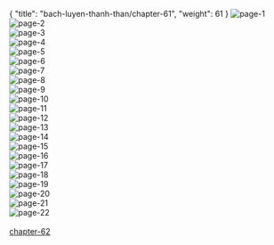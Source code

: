 { "title": "bach-luyen-thanh-than/chapter-61", "weight": 61 }
<img src="bach-luyen-thanh-than_0061_01-b388bb8f2fe7e9c63ae45e158f568c30.webp" alt="page-1" origin="http://storage.fshare.vn/Test-vechai/1501571310-Bach-Luyen-Thanh-Than-Chapter-60-02.jpg"><br/>
<img src="bach-luyen-thanh-than_0061_02-22be5881cd37669dd9008213c1ca2d08.webp" alt="page-2" origin="http://storage.fshare.vn/Test-vechai/1501571310-Bach-Luyen-Thanh-Than-Chapter-60-03.jpg"><br/>
<img src="bach-luyen-thanh-than_0061_03-94deabd97b84af5e830873ee2d60aea3.webp" alt="page-3" origin="http://storage.fshare.vn/Test-vechai/1501571310-Bach-Luyen-Thanh-Than-Chapter-60-04.jpg"><br/>
<img src="bach-luyen-thanh-than_0061_04-11bf461becb7c089c1dc3c72678002d6.webp" alt="page-4" origin="http://storage.fshare.vn/Test-vechai/1501571310-Bach-Luyen-Thanh-Than-Chapter-60-05.jpg"><br/>
<img src="bach-luyen-thanh-than_0061_05-1decc3c9a38a8d51a393d901dc4a99e2.webp" alt="page-5" origin="http://storage.fshare.vn/Test-vechai/1501571310-Bach-Luyen-Thanh-Than-Chapter-60-06.jpg"><br/>
<img src="bach-luyen-thanh-than_0061_06-9b1f460de26d4bf5691ff20f8a319ab3.webp" alt="page-6" origin="http://storage.fshare.vn/Test-vechai/1501571310-Bach-Luyen-Thanh-Than-Chapter-60-07.jpg"><br/>
<img src="bach-luyen-thanh-than_0061_07-9f021d87d2b6fc990c53fe66d12e824b.webp" alt="page-7" origin="http://storage.fshare.vn/Test-vechai/1501571310-Bach-Luyen-Thanh-Than-Chapter-60-08.jpg"><br/>
<img src="bach-luyen-thanh-than_0061_08-09fcc0f3b7c7f684375ca7213bd7c352.webp" alt="page-8" origin="http://storage.fshare.vn/Test-vechai/1501571310-Bach-Luyen-Thanh-Than-Chapter-60-09.jpg"><br/>
<img src="bach-luyen-thanh-than_0061_09-421cc055bb38ccdedec132cc133246ec.webp" alt="page-9" origin="http://storage.fshare.vn/Test-vechai/1501571310-Bach-Luyen-Thanh-Than-Chapter-60-10.jpg"><br/>
<img src="bach-luyen-thanh-than_0061_10-b3b0cdfee8e9344b3d375a8ce3ff9eb5.webp" alt="page-10" origin="http://storage.fshare.vn/Test-vechai/1501571310-Bach-Luyen-Thanh-Than-Chapter-60-11.jpg"><br/>
<img src="http://adx.kul.vn/www/delivery/avw.php?zoneid=263&amp;cb=1524452197&amp;n=af995ff0" alt="page-11" origin="http://adx.kul.vn/www/delivery/avw.php?zoneid=263&amp;cb=1524452197&amp;n=af995ff0"><br/>
<img src="bach-luyen-thanh-than_0061_12-af5646ea2225afaae97f4e47ca6b28c1.webp" alt="page-12" origin="http://storage.fshare.vn/Test-vechai/1501571310-Bach-Luyen-Thanh-Than-Chapter-60-12.jpg"><br/>
<img src="bach-luyen-thanh-than_0061_13-5de465499ee4046018345c051ed32913.webp" alt="page-13" origin="http://storage.fshare.vn/Test-vechai/1501571310-Bach-Luyen-Thanh-Than-Chapter-60-13.jpg"><br/>
<img src="bach-luyen-thanh-than_0061_14-ca735f0f9180dff528ded282454d28cd.webp" alt="page-14" origin="http://storage.fshare.vn/Test-vechai/1501571310-Bach-Luyen-Thanh-Than-Chapter-60-14.jpg"><br/>
<img src="bach-luyen-thanh-than_0061_15-09e1ea03caca9ebb528728b4cf50d4ce.webp" alt="page-15" origin="http://storage.fshare.vn/Test-vechai/1501571310-Bach-Luyen-Thanh-Than-Chapter-60-15.jpg"><br/>
<img src="bach-luyen-thanh-than_0061_16-208c88fea318f1b4d96147fd7d1b67ab.webp" alt="page-16" origin="http://storage.fshare.vn/Test-vechai/1501571310-Bach-Luyen-Thanh-Than-Chapter-60-16.jpg"><br/>
<img src="bach-luyen-thanh-than_0061_17-efed64c5c49fa0cd6d9f2517228a0288.webp" alt="page-17" origin="http://storage.fshare.vn/Test-vechai/1501571310-Bach-Luyen-Thanh-Than-Chapter-60-17.jpg"><br/>
<img src="bach-luyen-thanh-than_0061_18-77e17748ed21379afdbc390c5904f42a.webp" alt="page-18" origin="http://storage.fshare.vn/Test-vechai/1501571310-Bach-Luyen-Thanh-Than-Chapter-60-18.jpg"><br/>
<img src="bach-luyen-thanh-than_0061_19-ed0a0555fda20a3cefa1b802be02151e.webp" alt="page-19" origin="http://storage.fshare.vn/Test-vechai/1501571310-Bach-Luyen-Thanh-Than-Chapter-60-19.jpg"><br/>
<img src="bach-luyen-thanh-than_0061_20-cab35b536111080e89a5d393daa64be8.webp" alt="page-20" origin="http://storage.fshare.vn/Test-vechai/1501571310-Bach-Luyen-Thanh-Than-Chapter-60-20.jpg"><br/>
<img src="bach-luyen-thanh-than_0061_21-19e4a21f37989eac747e6edb2124c3ae.webp" alt="page-21" origin="http://storage.fshare.vn/Test-vechai/1501571310-Bach-Luyen-Thanh-Than-Chapter-60-21.jpg"><br/>
<img src="bach-luyen-thanh-than_0061_22-386df7d34b0c6e17e13fe865bca3d886.webp" alt="page-22" origin="http://storage.fshare.vn/Test-vechai/1501571310-Bach-Luyen-Thanh-Than-Chapter-60-22.jpg"><br/>
<br/><a class="nextchap" href="/bach-luyen-thanh-than/chapter-62">chapter-62</a>
